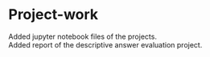 # Project-work
Added jupyter notebook files of the projects.<br>
Added report of the descriptive answer evaluation project.
